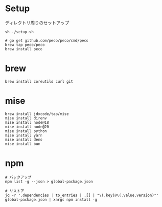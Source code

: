 # Setup

ディレクトリ周りのセットアップ

```
sh ./setup.sh
```


```
# go get github.com/peco/peco/cmd/peco
brew tap peco/peco
brew install peco
```

# brew

```
brew install coreutils curl git
```

# mise

```
brew install jdxcode/tap/mise
mise install direnv
mise install node@18
mise install node@20
mise install python
mise install yarn
mise install deno
mise install bun
```

# npm

```
# バックアップ
npm list -g --json > global-package.json

# リストア
jq -r '.dependencies | to_entries | .[] | "\(.key)@\(.value.version)"' global-package.json | xargs npm install -g
```

